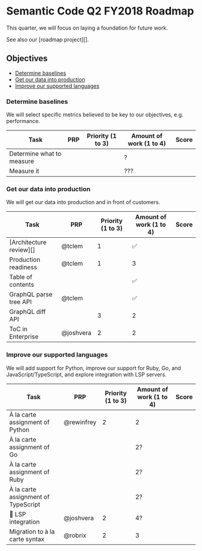 # Semantic Code Q2 FY2018 Roadmap

This quarter, we will focus on laying a foundation for future work.

See also our [roadmap project][].


## Objectives

- [Determine baselines](#determine-baselines)
- [Get our data into production](#get-our-data-into-production)
- [Improve our supported languages](#improve-our-supported-languages)

### Determine baselines

We will select specific metrics believed to be key to our objectives, e.g. performance.

Task                      | PRP | Priority (1 to 3) | Amount of work (1 to 4) | Score
----                      | --- | ----------------- | ----------------------- | -----
Determine what to measure |     |                   | ?                       |
Measure it                |     |                   | ???                     |


### Get our data into production

We will get our data into production and in front of customers.

Task                    | PRP        | Priority (1 to 3) | Amount of work (1 to 4) | Score
----                    | ---        | ----------------- | ----------------------- | -----
[Architecture review][] | @tclem     | 1                 | ✅                       |
Production readiness    | @tclem     | 1                 | 3                       |
Table of contents       |            |                   | ✅                       |
GraphQL parse tree API  | @tclem     |                   | ✅                       |
GraphQL diff API        |            | 3                 | 2                       |
ToC in Enterprise       | @joshvera  | 2                 | 2                       |


### Improve our supported languages

We will add support for Python, improve our support for Ruby, Go, and JavaScript/TypeScript, and explore integration with LSP servers.

Task                                | PRP        | Priority (1 to 3) | Amount of work (1 to 4) | Score
----                                | ---        | ----------------- | ----------------------- | -----
À la carte assignment of Python     | @rewinfrey | 2                 | 2                       |
À la carte assignment of Go         |            |                   | 2?                      |
À la carte assignment of Ruby       |            |                   | 2?                      |
À la carte assignment of TypeScript |            |                   | 2?                      |
🚀 LSP integration                   | @joshvera  | 2                 | 4?                      |
Migration to à la carte syntax      | @robrix    | 2                 | 3                       |
